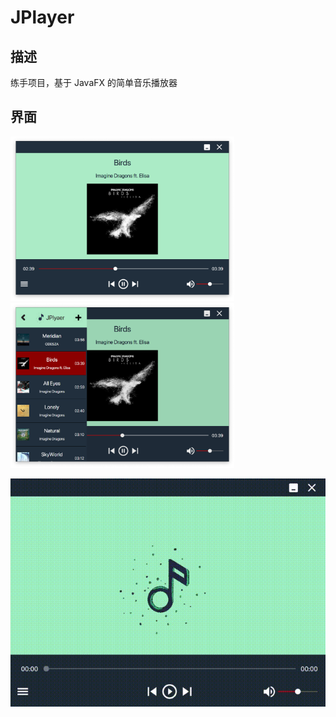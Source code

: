 # JPlayer

## 描述

练手项目，基于 JavaFX 的简单音乐播放器


## 界面

<img src="ReadmeFile/player.png" style="zoom: 35%;" />



<img src="ReadmeFile/drawerList.png" style="zoom:35%;" />

![](ReadmeFile/animation.gif)
